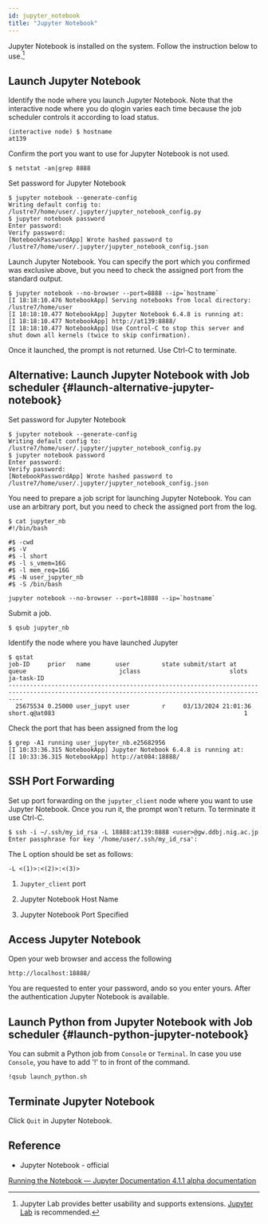 ```yaml
---
id: jupyter_notebook
title: "Jupyter Notebook"
---
```



Jupyter Notebook is installed on the system. Follow the instruction below to use.[^1]

[^1]:Jupyter Lab provides better usability and supports extensions. [Jupyter Lab](/guides/software/DevelopmentEnvironment/jupyter_lab) is recommended.


## Launch Jupyter Notebook

Identify the node where you launch Jupyter Notebook. Note that the interactive node where you do qlogin varies each time because the job scheduler controls it according to load status.
```
(interactive node) $ hostname
at139
```
Confirm the port you want to use for Jupyter Notebook is not used.
```
$ netstat -an|grep 8888
```
Set password for Jupyter Notebook
```
$ jupyter notebook --generate-config
Writing default config to: /lustre7/home/user/.jupyter/jupyter_notebook_config.py
$ jupyter notebook password
Enter password:
Verify password:
[NotebookPasswordApp] Wrote hashed password to /lustre7/home/user/.jupyter/jupyter_notebook_config.json
```
Launch Jupyter Notebook.
You can specify the port which you confirmed was exclusive above, but you need to check the assigned port from the standard output.
```
$ jupyter notebook --no-browser --port=8888 --ip=`hostname`
[I 18:18:10.476 NotebookApp] Serving notebooks from local directory: /lustre7/home/user
[I 18:18:10.477 NotebookApp] Jupyter Notebook 6.4.8 is running at:
[I 18:18:10.477 NotebookApp] http://at139:8888/
[I 18:18:10.477 NotebookApp] Use Control-C to stop this server and shut down all kernels (twice to skip confirmation).
```
Once it launched, the prompt is not returned. Use Ctrl-C to terminate.


## Alternative: Launch Jupyter Notebook with Job scheduler {#launch-alternative-jupyter-notebook}

Set password for Jupyter Notebook
```
$ jupyter notebook --generate-config
Writing default config to: /lustre7/home/user/.jupyter/jupyter_notebook_config.py
$ jupyter notebook password
Enter password:
Verify password:
[NotebookPasswordApp] Wrote hashed password to /lustre7/home/user/.jupyter/jupyter_notebook_config.json
```
You need to prepare a job script for launching Jupyter Notebook.
You can use an arbitrary port, but you need to check the assigned port from the log.
```
$ cat jupyter_nb
#!/bin/bash

#$ -cwd
#$ -V
#$ -l short
#$ -l s_vmem=16G
#$ -l mem_req=16G
#$ -N user_jupyter_nb
#$ -S /bin/bash

jupyter notebook --no-browser --port=18888 --ip=`hostname`
```

Submit a job.
```
$ qsub jupyter_nb
```
Identify the node where you have launched Jupyter
```
$ qstat
job-ID     prior   name       user         state submit/start at     queue                          jclass                         slots ja-task-ID
------------------------------------------------------------------------------------------------------------------------------------------------
  25675534 0.25000 user_jupyt user         r     03/13/2024 21:01:36 short.q@at083                                                     1
```
Check the port that has been assigned from the log
```
$ grep -A1 running user_jupyter_nb.e25682956
[I 10:33:36.315 NotebookApp] Jupyter Notebook 6.4.8 is running at:
[I 10:33:36.315 NotebookApp] http://at084:18888/
```

## SSH Port Forwarding

Set up port forwarding on the `jupyter_client` node where you want to use Jupyter Notebook.
Once you run it, the prompt won't return. To terminate it use Ctrl-C.

```
$ ssh -i ~/.ssh/my_id_rsa -L 18888:at139:8888 <user>@gw.ddbj.nig.ac.jp
Enter passphrase for key '/home/user/.ssh/my_id_rsa':
```

The L option should be set as follows:

` -L <(1)>:<(2)>:<(3)> `

1. `Jupyter_client` port

2. Jupyter Notebook Host Name

3. Jupyter Notebook Port Specified


## Access Jupyter Notebook
Open your web browser and access the following

` http://localhost:18888/ `

You are requested to enter your password, ando so you enter yours.
After the authentication Jupyter Notebook is available.

## Launch Python from Jupyter Notebook with Job scheduler {#launch-python-jupyter-notebook}

You can submit a Python job from `Console` or `Terminal`.
In case you use `Console`, you have to add '!' to in front of the command.
```
!qsub launch_python.sh
```

## Terminate Jupyter Notebook

Click `Quit` in Jupyter Notebook.

## Reference
- Jupyter Notebook - official

 [Running the Notebook — Jupyter Documentation 4.1.1 alpha documentation](https://jupyter.readthedocs.io/en/latest/running.html)
